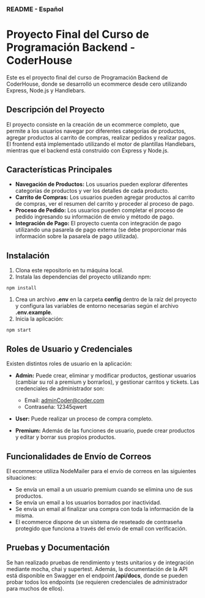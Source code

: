 ### README - Español

# Proyecto Final del Curso de Programación Backend - CoderHouse

Este es el proyecto final del curso de Programación Backend de CoderHouse, donde se desarrolló un ecommerce desde cero utilizando Express, Node.js y Handlebars.

## Descripción del Proyecto

El proyecto consiste en la creación de un ecommerce completo, que permite a los usuarios navegar por diferentes categorías de productos, agregar productos al carrito de compras, realizar pedidos y realizar pagos. El frontend está implementado utilizando el motor de plantillas Handlebars, mientras que el backend está construido con Express y Node.js.

## Características Principales

- **Navegación de Productos:** Los usuarios pueden explorar diferentes categorías de productos y ver los detalles de cada producto.
- **Carrito de Compras:** Los usuarios pueden agregar productos al carrito de compras, ver el resumen del carrito y proceder al proceso de pago.
- **Proceso de Pedido:** Los usuarios pueden completar el proceso de pedido ingresando su información de envío y método de pago.
- **Integración de Pago:** El proyecto cuenta con integración de pago utilizando una pasarela de pago externa (se debe proporcionar más información sobre la pasarela de pago utilizada).

## Instalación

1.  Clona este repositorio en tu máquina local.
2.  Instala las dependencias del proyecto utilizando npm:

```
npm install
```

1.  Crea un archivo **.env** en la carpeta **config** dentro de la raíz del proyecto y configura las variables de entorno necesarias según el archivo **.env.example**.
2.  Inicia la aplicación:

```
npm start
```

## Roles de Usuario y Credenciales

Existen distintos roles de usuario en la aplicación:

- **Admin:** Puede crear, eliminar y modificar productos, gestionar usuarios (cambiar su rol a premium y borrarlos), y gestionar carritos y tickets. Las credenciales de administrador son:

  - Email: adminCoder@coder.com
  - Contraseña: 12345qwert

- **User:** Puede realizar un proceso de compra completo.
- **Premium:** Además de las funciones de usuario, puede crear productos y editar y borrar sus propios productos.

## Funcionalidades de Envío de Correos

El ecommerce utiliza NodeMailer para el envío de correos en las siguientes situaciones:

- Se envía un email a un usuario premium cuando se elimina uno de sus productos.
- Se envía un email a los usuarios borrados por inactividad.
- Se envía un email al finalizar una compra con toda la información de la misma.
- El ecommerce dispone de un sistema de reseteado de contraseña protegido que funciona a través del envío de email con verificación.

## Pruebas y Documentación

Se han realizado pruebas de rendimiento y tests unitarios y de integración mediante mocha, chai y supertest. Además, la documentación de la API está disponible en Swagger en el endpoint **/api/docs**, donde se pueden probar todos los endpoints (se requieren credenciales de administrador para muchos de ellos).
